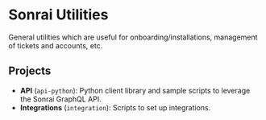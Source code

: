 # Sonrai Utilities
General utilities which are useful for onboarding/installations, management of tickets and accounts, etc.

## Projects 

  * **API** (`api-python`): Python client library and sample scripts to leverage the Sonrai GraphQL API.  
  * **Integrations** (`integration`): Scripts to set up integrations.
